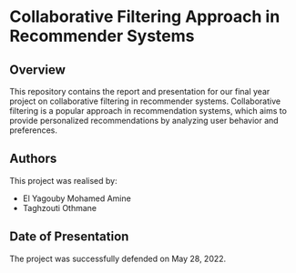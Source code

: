 # Collaborative Filtering Approach in Recommender Systems

## Overview

This repository contains the report and presentation for our final year project on collaborative filtering in recommender systems. Collaborative filtering is a popular approach in recommendation systems, which aims to provide personalized recommendations by analyzing user behavior and preferences.

## Authors

This project was realised by:

- El Yagouby Mohamed Amine
- Taghzouti Othmane

## Date of Presentation

The project was successfully defended on May 28, 2022.







